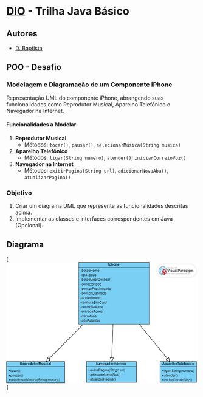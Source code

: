 # [DIO](www.dio.me) - Trilha Java Básico

## Autores
- [D. Baptista](https://github.com/Baptista64)

## POO - Desafio

### Modelagem e Diagramação de um Componente iPhone

Representação UML do componente iPhone, abrangendo suas funcionalidades como Reprodutor Musical, Aparelho Telefônico e Navegador na Internet.
#### Funcionalidades a Modelar
1. **Reprodutor Musical**
   - Métodos: `tocar()`, `pausar()`, `selecionarMusica(String musica)`
2. **Aparelho Telefônico**
   - Métodos: `ligar(String numero)`, `atender()`, `iniciarCorreioVoz()`
3. **Navegador na Internet**
   - Métodos: `exibirPagina(String url)`, `adicionarNovaAba()`, `atualizarPagina()`

### Objetivo
1. Criar um diagrama UML que represente as funcionalidades descritas acima.
2. Implementar as classes e interfaces correspondentes em Java (Opcional).

## Diagrama
[![](https://github.com/Baptista64/Poo/blob/main/src/image/Diagrama.png)]
